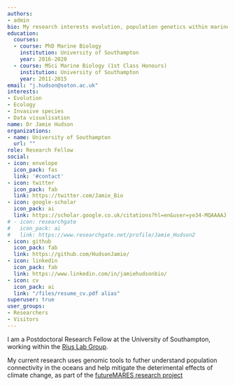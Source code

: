 ```yaml
---
authors:
- admin
bio: My research interests evolution, population genetics within marine invertebrates, and invasive species.
education:
  courses:
  - course: PhD Marine Biology
    institution: University of Southampton
    year: 2016-2020
  - course: MSci Marine Biology (1st Class Honours)
    institution: University of Southampton
    year: 2011-2015
email: "j.hudson@soton.ac.uk"
interests:
- Evolution
- Ecology
- Invasive species
- Data visualisation
name: Dr Jamie Hudson
organizations:
- name: University of Southampton
  url: ""
role: Research Fellow
social:
- icon: envelope
  icon_pack: fas
  link: '#contact'
- icon: twitter
  icon_pack: fab
  link: https://twitter.com/Jamie_Bio
- icon: google-scholar
  icon_pack: ai
  link: https://scholar.google.co.uk/citations?hl=en&user=ye34-MQAAAAJ
# - icon: researchgate
#   icon_pack: ai
#   link: https://www.researchgate.net/profile/Jamie_Hudson2
- icon: github
  icon_pack: fab
  link: https://github.com/HudsonJamie/
- icon: linkedin
  icon_pack: fab
  link: https://www.linkedin.com/in/jamiehudsonbio/
- icon: cv
  icon_pack: ai
  link: "/files/resume_cv.pdf alias"
superuser: true
user_groups:
- Researchers
- Visitors
---
```


I am a Postdoctoral Research Fellow at the University of Southampton, working within the [Rius Lab Group](http://riuslab.com/).

My current research uses genomic tools to futher understand population connectivity in the oceans and help mitigate the deterimental effects of climate change, as part of the [futureMARES research project](https://www.futuremares.eu/) 
